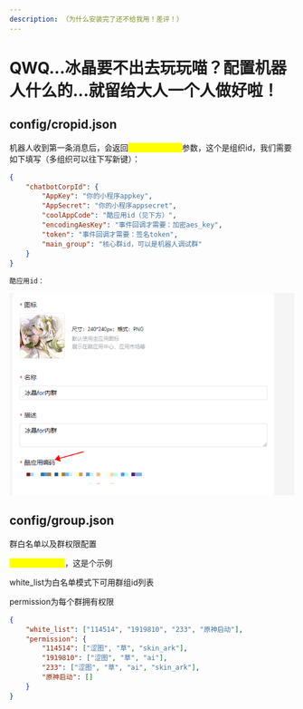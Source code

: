 ```yaml
---
description: （为什么安装完了还不给我用！差评！）
---
```


# QWQ...冰晶要不出去玩玩喵？配置机器人什么的...就留给大人一个人做好啦！

## config/cropid.json

机器人收到第一条消息后，会返回<mark style="color:yellow;">chatbotCorpId</mark>参数，这个是组织id，我们需要如下填写（多组织可以往下写新键）：

```json
{
	"chatbotCorpId": {
		"AppKey": "你的小程序appkey",
		"AppSecret": "你的小程序appsecret",
		"coolAppCode": "酷应用id（见下方）",
		"encodingAesKey": "事件回调才需要：加密aes_key",
		"token": "事件回调才需要：签名token",
		"main_group": "核心群id，可以是机器人调试群"
	}
}
```

`酷应用id：`

![](<../../.gitbook/assets/image (30).png>)

## config/group.json

群白名单以及群权限配置

<mark style="color:yellow;">不用的话不用管</mark>，这是个示例

white\_list为白名单模式下可用群组id列表

permission为每个群拥有权限

```json
{
	"white_list": ["114514", "1919810", "233", "原神启动"],
	"permission": {
		"114514": ["涩图", "草", "skin_ark"],
		"1919810": ["涩图", "草", "ai"],
		"233": ["涩图", "草", "ai", "skin_ark"],
		"原神启动": []
	}
}
```
